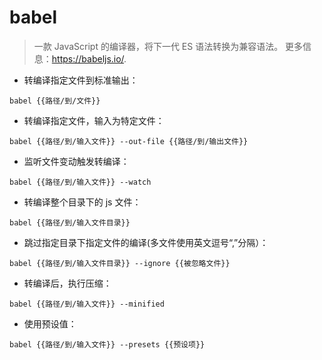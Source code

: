 # babel

> 一款 JavaScript 的编译器，将下一代 ES 语法转换为兼容语法。
> 更多信息：<https://babeljs.io/>.

- 转编译指定文件到标准输出：

`babel {{路径/到/文件}}`

- 转编译指定文件，输入为特定文件：

`babel {{路径/到/输入文件}} --out-file {{路径/到/输出文件}}`

- 监听文件变动触发转编译：

`babel {{路径/到/输入文件}} --watch`

- 转编译整个目录下的 js 文件：

`babel {{路径/到/输入文件目录}}`

- 跳过指定目录下指定文件的编译(多文件使用英文逗号“,”分隔）：

`babel {{路径/到/输入文件目录}} --ignore {{被忽略文件}}`

- 转编译后，执行压缩：

`babel {{路径/到/输入文件}} --minified`

- 使用预设值：

`babel {{路径/到/输入文件}} --presets {{预设项}}`
